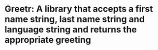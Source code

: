 # Greetr: A library that accepts a first name string, last name string and language string and returns the appropriate greeting
